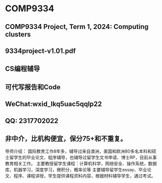 # COMP9334

## COMP9334 Project, Term 1, 2024: Computing clusters  

## 9334project-v1.01.pdf

## CS编程辅导  

## 可代写报告和Code

## WeChat:wxid_lkq5uac5qqlp22  

## QQ: 2317702022  

## 非中介，比机构便宜，保分75+和不重复。  

导师介绍：
国际教育工作8年多，辅导过来自澳洲，美国和欧洲80多名本科和硕士留学生的毕业论文、程序辅导，也辅导过留学生文书申请、博士RP，目前从事教育相关工作。
主要教授留学生课程：计算机科学，网络安全、操作系统，数据库，机器学习，深度学习，微积分，概率论等
主要辅导留学生essay、毕业论文、程序、课程讲授，学生提供课程资料内容，根据材料辅导学生，通过考试。

